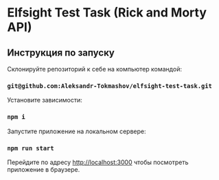 # Elfsight Test Task (Rick and Morty API)
## Инструкция по запуску
Склонируйте репозиторий к себе на компьютер командой:
### `git@github.com:Aleksandr-Tokmashov/elfsight-test-task.git`

Установите зависимости:
### `npm i`

Запустите приложение на локальном сервере:
### `npm run start`

Перейдите по адресу [http://localhost:3000](http://localhost:3000) чтобы посмотреть приложение в браузере.

